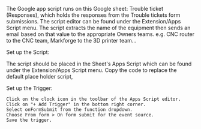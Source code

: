 The Google app script runs on this Google sheet: Trouble ticket (Responses), which holds the responses from the Trouble tickets form submissions.  The script editor can be found under the Extension/Apps Script menu.  The script extracts the name of the equipment then sends an email based on that value to the appropriate Owners teams.  e.g. CNC router to the CNC team, Markforge to the 3D printer team... 

Set up the Script:

The script should be placed in the Sheet's Apps Script which can be found under the Extension/Apps Script menu.  Copy the code to replace the default place holder script,

Set up the Trigger:

    Click on the clock icon in the toolbar of the Apps Script editor.
    Click on "+ Add Trigger" in the bottom right corner.
    Select onFormSubmit from the function dropdown.
    Choose From form > On form submit for the event source.
    Save the trigger.
